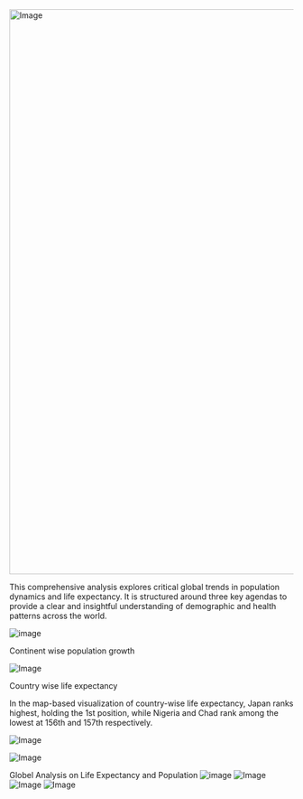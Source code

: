 <img width="1000" alt="Image" src="https://github.com/user-attachments/assets/01c4bd5b-5953-4aa7-ba18-0cd8211a8480" />

This comprehensive analysis explores critical global trends in population dynamics and life expectancy. It is structured around three key agendas to provide a clear and insightful understanding of demographic and health patterns across the world.

![image](https://github.com/user-attachments/assets/43917d5b-2702-4aad-bc1e-01714beb21bd)

Continent wise population growth

![Image](https://github.com/user-attachments/assets/641b4308-5c31-455b-811e-4b1413df646a)

Country wise life expectancy

In the map-based visualization of country-wise life expectancy, Japan ranks highest, holding the 1st position, while Nigeria and Chad rank among the lowest at 156th and 157th respectively.

![Image](https://github.com/user-attachments/assets/4df272b9-4f61-4976-9b50-83ae22d2a163)

![Image](https://github.com/user-attachments/assets/d6b8cf35-115d-4fc6-ba0f-13621cd2df3d)

Globel Analysis on Life Expectancy and Population ![image](https://github.com/user-attachments/assets/3538e10a-7755-406e-b4ce-0bdc323e9e22)
![Image](https://github.com/user-attachments/assets/e400be80-aaa3-47cb-b41a-af8dcb4af001)
![Image](https://github.com/user-attachments/assets/a55dcfee-f4c9-449f-a197-908509769feb)
![Image](https://github.com/user-attachments/assets/1bbef490-928f-4bbf-8b88-a37e64377d46)
